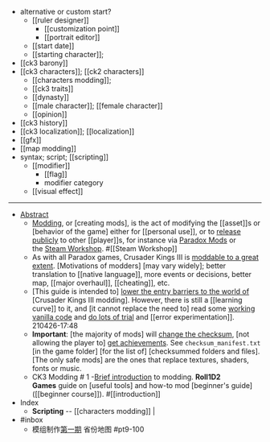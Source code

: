 - alternative or custom start?
    - [[ruler designer]]
        - [[customization point]]
        - [[portrait editor]]
    - [[start date]]
    - [[starting character]]; 
- [[ck3 barony]]
- [[ck3 characters]]; [[ck2 characters]]
    - [[characters modding]]; 
    - [[ck3 traits]]
    - [[dynasty]]
    - [[male character]]; [[female character]]
    - [[opinion]]
- [[ck3 history]]
- [[ck3 localization]]; [[localization]]
- [[gfx]]
- [[map modding]]
- syntax; script; [[scripting]]
    - [[modifier]]
        - [[flag]]
        - modifier category
    - [[visual effect]]
- ---
- [Abstract](https://ck3.paradoxwikis.com/Modding)
    - [Modding]([[modding]]), or [creating mods], is the act of modifying the [[asset]]s or [behavior of the game] either for [[personal use]], or to [release publicly](((r5AeYZqom))) to other [[player]]s, for instance via [Paradox Mods](https://mods.paradoxplaza.com/games/ck3) or the [Steam Workshop](https://steamcommunity.com/app/1158310/workshop/). #[[Steam Workshop]]
    - As with all Paradox games, Crusader Kings III is [moddable to a great extent]([[moddable]]). [Motivations of modders] [may vary widely]; better translation to [[native language]], more events or decisions, better map, [[major overhaul]], [[cheating]], etc.
    - [This guide is intended to] [lower the entry barriers to the world of](((Eu46_sor_))) [Crusader Kings III modding]. However, there is still a [[learning curve]] to it, and [it cannot replace the need to] read some [working vanilla code](((TvjoQD_Uw))) and [do lots of trial]([[trial]]) and [[error experimentation]].
210426-17:48
    - __Important__: [the majority of mods] will [change the checksum]([[checksum]]), [not allowing the player to] [get achievements]([[achievement]]). See `checksum_manifest.txt` [in the game folder] [for the list of] [checksummed folders and files]. [The only safe mods] are the ones that replace textures, shaders, fonts or music.
    - CK3 Modding # 1 -[Brief introduction](https://youtu.be/uu_Zxf4ul2g) to modding. __Roll1D2 Games__ guide on [useful tools] and how-to mod [beginner's guide]([[beginner course]]). #[[introduction]]
- Index
    - **Scripting** -- [[characters modding]] | 
- #inbox
    - 模组制作[第一期](https://www.bilibili.com/video/BV13v411p7ZP) 省份地图 #pt9-100
